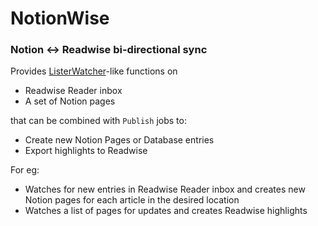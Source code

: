 # NotionWise

### Notion <-> Readwise bi-directional sync

Provides [ListerWatcher](https://javadoc.io/doc/io.fabric8/kubernetes-client/4.6.1/io/fabric8/kubernetes/client/informers/ListerWatcher.html)-like functions on
- Readwise Reader inbox
- A set of Notion pages

that can be combined with ```Publish``` jobs to:
- Create new Notion Pages or Database entries
- Export highlights to Readwise

For eg:
- Watches for new entries in Readwise Reader inbox and creates new Notion pages for each article in the desired location
- Watches a list of pages for updates and creates Readwise highlights
 
  
